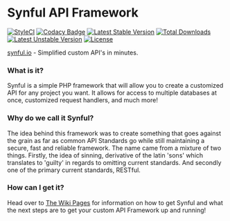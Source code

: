# Synful API Framework
[![StyleCI](https://styleci.io/repos/66602627/shield?style=flat)](https://styleci.io/repos/66602627)
[![Codacy Badge](https://api.codacy.com/project/badge/Grade/83e4efbc79144d349df85ce30930181e)](https://www.codacy.com/app/nathan-fiscaletti/synful?utm_source=github.com&amp;utm_medium=referral&amp;utm_content=nathan-fiscaletti/synful&amp;utm_campaign=Badge_Grade)
[![Latest Stable Version](https://poser.pugx.org/nafisc/synful/v/stable?format=flat)](https://packagist.org/packages/nafisc/synful)
[![Total Downloads](https://poser.pugx.org/nafisc/synful/downloads?format=flat)](https://packagist.org/packages/nafisc/synful)
[![Latest Unstable Version](https://poser.pugx.org/nafisc/synful/v/unstable?format=flat)](https://packagist.org/packages/nafisc/synful)
[![License](https://poser.pugx.org/nafisc/synful/license?format=flat)](https://packagist.org/packages/nafisc/synful)

[synful.io](http://synful.io/) - Simplified custom API's in minutes. 

### What is it?
Synful is a simple PHP framework that will allow you to create a customized API for any project you want. It allows for access to multiple databases at once, customized request handlers, and much more!

### Why do we call it Synful?
The idea behind this framework was to create something that goes against the grain as far as common API Standards go while still maintaining a secure, fast and reliable framework. The name came from a mixture of two things. Firstly, the idea of sinning, derivative of the latin 'sons' which translates to 'guilty' in regards to omitting current standards. And secondly one of the primary current standards, RESTful.

### How can I get it?
Head over to [The Wiki Pages](http://github.com/nathan-fiscaletti/synful/wiki) for information on how to get Synful and what the next steps are to get your custom API Framework up and running!

